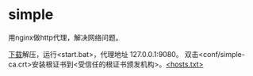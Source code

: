 # simple
用nginx做http代理，解决网络问题。

[下载](https://github.com/lanyue2024/simple/archive/refs/heads/main.zip)解压，运行<start.bat>，代理地址 127.0.0.1:9080。
双击<conf/simple-ca.crt>安装根证书到<受信任的根证书颁发机构>。[<hosts.txt>](https://github.com/lanyue2024/simple/blob/main/hosts.txt)
